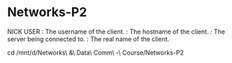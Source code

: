 # Networks-P2

NICK <nickname>
USER <username> <hostname> <servername> <realname>
<username>: The username of the client.
<hostname>: The hostname of the client.
<servername>: The server being connected to.
<realname>: The real name of the client.


cd /mnt/d/Networks\ \&\ Data\ Comm\ -\ Course/Networks-P2
